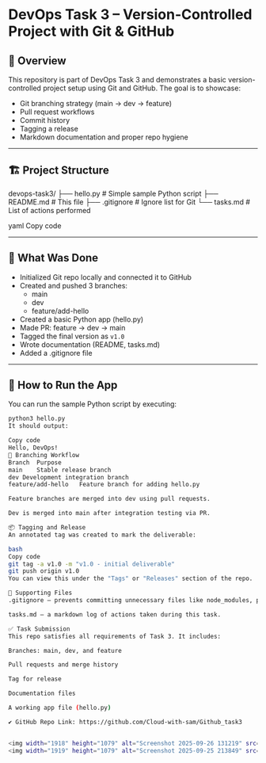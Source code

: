 # DevOps Task 3 – Version-Controlled Project with Git & GitHub
## 🚀 Overview
This repository is part of DevOps Task 3 and demonstrates a basic version-controlled project setup using Git and GitHub. The goal is to showcase:

- Git branching strategy (main → dev → feature)
- Pull request workflows
- Commit history
- Tagging a release
- Markdown documentation and proper repo hygiene

---

## 🏗️ Project Structure

devops-task3/
├── hello.py # Simple sample Python script
├── README.md # This file
├── .gitignore # Ignore list for Git
└── tasks.md # List of actions performed

yaml
Copy code

---

## 🔨 What Was Done

- Initialized Git repo locally and connected it to GitHub
- Created and pushed 3 branches:
  - main
  - dev
  - feature/add-hello
- Created a basic Python app (hello.py)
- Made PR: feature → dev → main
- Tagged the final version as `v1.0`
- Wrote documentation (README, tasks.md)
- Added a .gitignore file
---
## 🧪 How to Run the App

You can run the sample Python script by executing:

```bash
python3 hello.py
It should output:

Copy code
Hello, DevOps!
🌱 Branching Workflow
Branch	Purpose
main	Stable release branch
dev	Development integration branch
feature/add-hello	Feature branch for adding hello.py

Feature branches are merged into dev using pull requests.

Dev is merged into main after integration testing via PR.

📦 Tagging and Release
An annotated tag was created to mark the deliverable:

bash
Copy code
git tag -a v1.0 -m "v1.0 - initial deliverable"
git push origin v1.0
You can view this under the "Tags" or "Releases" section of the repo.

📄 Supporting Files
.gitignore – prevents committing unnecessary files like node_modules, pycache, .env, etc.

tasks.md – a markdown log of actions taken during this task.

✅ Task Submission
This repo satisfies all requirements of Task 3. It includes:

Branches: main, dev, and feature

Pull requests and merge history

Tag for release

Documentation files

A working app file (hello.py)

✔️ GitHub Repo Link: https://github.com/Cloud-with-sam/Github_task3


<img width="1918" height="1079" alt="Screenshot 2025-09-26 131219" src="https://github.com/user-attachments/assets/e3ab503b-9108-4ee1-8735-59e5d28623ee" />
<img width="1919" height="1079" alt="Screenshot 2025-09-25 213849" src="https://github.com/user-attachments/assets/c4536d79-687b-45b9-a04d-b971317c8de5" />

